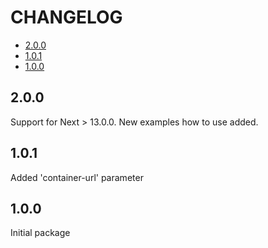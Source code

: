 # CHANGELOG

* [2.0.0](#2.0.0)
* [1.0.1](#1.0.1)
* [1.0.0](#1.0.0)

## 2.0.0

Support for Next > 13.0.0. New examples how to use added.

## 1.0.1

Added 'container-url' parameter

## 1.0.0

Initial package
